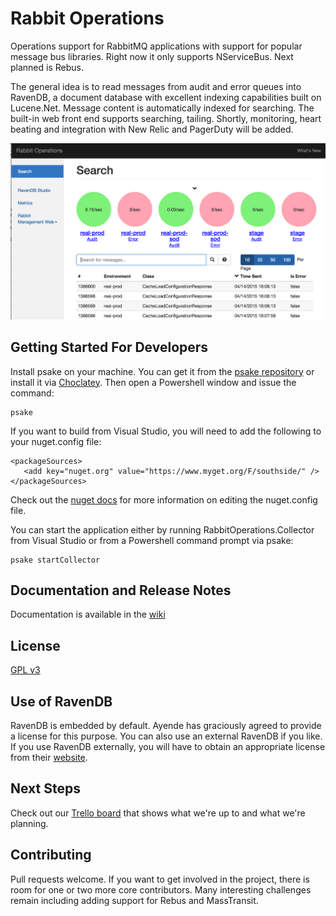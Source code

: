 # Rabbit Operations

Operations support for RabbitMQ applications with support for popular
message bus libraries.  Right now it only supports NServiceBus.  Next
planned is Rebus.

The general idea is to read messages from audit and error queues into
RavenDB, a document database with excellent indexing capabilities built
on Lucene.Net. Message content is automatically indexed for searching. The built-in web front end supports
searching, tailing. Shortly, monitoring, heart beating and integration with New Relic and PagerDuty will be added.

![Screen](/docs/images/screenshot.png?raw=true "Screenshot")

## Getting Started For Developers

Install psake on your machine.  You can get it from the [psake repository](https://github.com/psake/psake) or install it via [Choclatey](https://chocolatey.org/packages/psake).  Then open a Powershell window and issue the command:

````
psake
````

If you want to build from Visual Studio, you will need to add the following to your nuget.config file:

````
<packageSources>
   <add key="nuget.org" value="https://www.myget.org/F/southside/" />
</packageSources>
````

Check out the [nuget docs](https://docs.nuget.org/consume/nuget-config-file) for more information on editing the nuget.config file.

You can start the application either by running RabbitOperations.Collector from Visual Studio or from a Powershell command prompt via psake:

````
psake startCollector
````

## Documentation and Release Notes

Documentation is available in the [wiki](https://github.com/SouthsideSoftware/RabbitOperations/wiki)

## License

[GPL v3](http://www.gnu.org/licenses/gpl-3.0.txt)

## Use of RavenDB

RavenDB is embedded by default. Ayende has graciously agreed to provide a license for this purpose. You can also
use an external RavenDB if you like. If you use RavenDB externally, you will have to obtain an appropriate license
from their [website](http://www.ravendb.org).

## Next Steps
Check out our [Trello board](https://trello.com/b/m0ZLn5d7/rabbitoperations) that shows what we're up to and what
we're planning.

## Contributing

Pull requests welcome. If you want to get involved in the project,
there is room for one or two more core contributors. Many interesting challenges
remain including adding support for Rebus and MassTransit.
